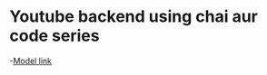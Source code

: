 # Youtube backend using chai aur code series

-[Model link](https://app.eraser.io/workspace/YtPqZ1VogxGy1jzIDkzj)
